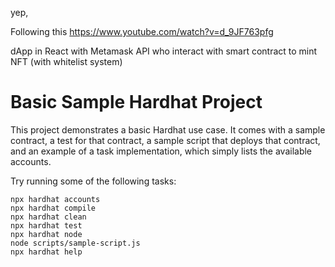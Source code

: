 yep,

Following this
https://www.youtube.com/watch?v=d_9JF763pfg

dApp in React with Metamask API who interact with smart contract to mint NFT (with whitelist system)


# Basic Sample Hardhat Project

This project demonstrates a basic Hardhat use case. It comes with a sample contract, a test for that contract, a sample script that deploys that contract, and an example of a task implementation, which simply lists the available accounts.

Try running some of the following tasks:

```shell
npx hardhat accounts
npx hardhat compile
npx hardhat clean
npx hardhat test
npx hardhat node
node scripts/sample-script.js
npx hardhat help
```
